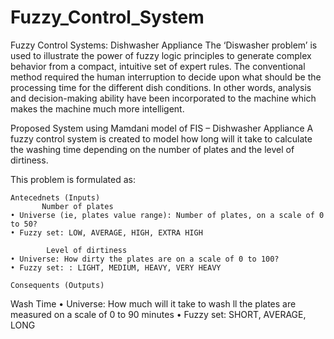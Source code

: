 # Fuzzy_Control_System

Fuzzy Control Systems: Dishwasher Appliance
The ‘Diswasher problem’ is used to illustrate the power of fuzzy logic principles to generate complex behavior from a compact, intuitive set of expert rules. The conventional method required the human interruption to decide upon what should be the processing time for the different dish conditions. In other words, analysis and decision-making ability have been incorporated to the machine which makes the machine much more intelligent. 

Proposed System using Mamdani model of FIS – Dishwasher Appliance
A fuzzy control system is created to model how long will it take to calculate the washing time depending on the number of plates and the level of dirtiness.

This problem is formulated as:

    Antecednets (Inputs)
           Number of plates
    • Universe (ie, plates value range): Number of plates, on a scale of 0 to 50?
    • Fuzzy set: LOW, AVERAGE, HIGH, EXTRA HIGH

            Level of dirtiness
    • Universe: How dirty the plates are on a scale of 0 to 100?
    • Fuzzy set: : LIGHT, MEDIUM, HEAVY, VERY HEAVY

    Consequents (Outputs)
 Wash Time
    • Universe: How much will it take to wash ll the plates are measured on a scale of 0 to 90 minutes
    • Fuzzy set:  SHORT, AVERAGE, LONG
